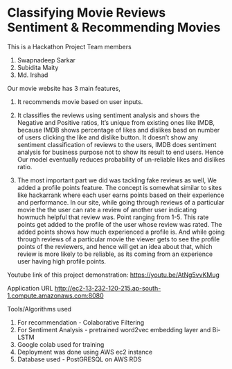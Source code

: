 # Classifying Movie Reviews Sentiment & Recommending Movies

This is a Hackathon Project
Team members
1. Swapnadeep Sarkar
2. Subidita Maity
3. Md. Irshad

Our movie website has 3 main features,

1. It recommends movie based on user inputs.

2. It classifies the reviews using sentiment analysis and shows the Negative and Positive ratios,
It’s unique from existing ones like IMDB, because IMDB shows percentage of likes and dislikes
basd on number of users clicking the like and dislike button. It doesn’t show any sentiment
classification of reviews to the users, IMDB does sentiment analysis for business purpose not
to show its result to end users.
Hence Our model eventually reduces probability of un-reliable likes and dislikes ratio.

3. The most important part we did was tackling fake reviews as well, We added a profile
points feature. The concept is somewhat similar to sites like hackarrank where each user
earns points based on their experience and performance.
In our site, while going through reviews of a particular movie the the user can rate a review of
another user indicating howmuch helpful that review was. Point ranging from 1-5. This rate
points get added to the profile of the user whose review was rated.
The added points shows how much experienced a profile is.
And while going through reviews of a particular movie the viewer gets to see the profile points
of the reviewers, and hence will get an idea about that, which review is more likely to be reliable, as its coming from an experience user having high profile points.

Youtube link of this project demonstration:
https://youtu.be/AtNg5vvKMug

Application URL
http://ec2-13-232-120-215.ap-south-1.compute.amazonaws.com:8080


Tools/Algorithms used
1. For recommendation - Colaborative Filtering
2. For Sentiment Analysis - pretrained word2vec embedding layer and Bi-LSTM
3. Google colab used for training
4. Deployment was done using AWS ec2 instance
5. Database used - PostGRESQL on AWS RDS
